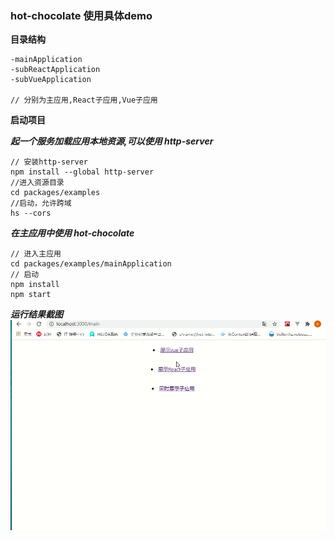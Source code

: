 ### hot-chocolate 使用具体demo 

**目录结构**
```
-mainApplication  
-subReactApplication  
-subVueApplication  

// 分别为主应用,React子应用,Vue子应用
```
**启动项目**

***起一个服务加载应用本地资源,可以使用 http-server***
```
// 安装http-server
npm install --global http-server
//进入资源目录
cd packages/examples
//启动，允许跨域
hs --cors
```

***在主应用中使用 hot-chocolate***
```
// 进入主应用
cd packages/examples/mainApplication
// 启动
npm install
npm start 
```
***运行结果截图***
 ![image](./demo.gif)




